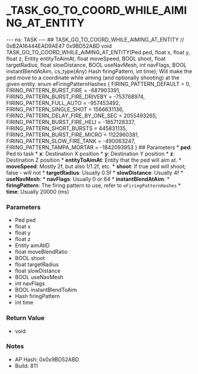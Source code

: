 # _TASK_GO_TO_COORD_WHILE_AIMING_AT_ENTITY

--- ns: TASK --- ## TASK_GO_TO_COORD_WHILE_AIMING_AT_ENTITY  // 0xB2A16444EAD9AE47 0x9BD52ABD void TASK_GO_TO_COORD_WHILE_AIMING_AT_ENTITY(Ped ped, float x, float y, float z, Entity entityToAimAt, float moveSpeed, BOOL shoot, float targetRadius, float slowDistance, BOOL useNavMesh, int navFlags, BOOL instantBlendAtAim, cs_type(Any) Hash firingPattern, int time);  Will make the ped move to a coordinate while aiming (and optionally shooting) at the given entity.  enum eFiringPatternHashes { FIRING_PATTERN_DEFAULT = 0, FIRING_PATTERN_BURST_FIRE = -687903391, FIRING_PATTERN_BURST_FIRE_DRIVEBY = -753768974, FIRING_PATTERN_FULL_AUTO = -957453492, FIRING_PATTERN_SINGLE_SHOT = 1566631136, FIRING_PATTERN_DELAY_FIRE_BY_ONE_SEC = 2055493265, FIRING_PATTERN_BURST_FIRE_HELI = -1857128337, FIRING_PATTERN_SHORT_BURSTS = 445831135, FIRING_PATTERN_BURST_FIRE_MICRO = 1122960381, FIRING_PATTERN_SLOW_FIRE_TANK = -490063247, FIRING_PATTERN_TAMPA_MORTAR = -1842093953 }  ## Parameters * **ped**: Ped to task * **x**: Destination X position * **y**: Destination Y position * **z**: Destination Z position * **entityToAimAt**: Entity that the ped will aim at. * **moveSpeed**: Mostly 2f, but also 1/1.2f, etc. * **shoot**: If true ped will shoot; false - will not * **targetRadius**: Usually 0.5f * **slowDistance**: Usually 4f * **useNavMesh**: * **navFlags**: Usually 0 or 64 * **instantBlendAtAim**: * **firingPattern**: The firing pattern to use, refer to `eFiringPatternHashes` * **time**: Usually 20000 (ms)

### Parameters
* Ped ped
* float x
* float y
* float z
* Entity aimAtID
* float moveBlendRatio
* BOOL shoot
* float targetRadius
* float slowDistance
* BOOL useNavMesh
* int navFlags
* BOOL instantBlendToAim
* Hash firingPattern
* int time

### Return Value
* void

### Notes
* AP Hash: 0x0x9BD52ABD
* Build: 811

